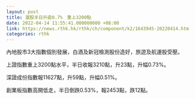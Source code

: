 ```yaml
---
layout: post
title: 滬股半日升逾0.7%　重上3200點
date: 2022-04-14 11:55:41.000000000 +08:00
link: https://news.rthk.hk/rthk/ch/component/k2/1643945-20220414.htm
categories: rthk
---
```


內地股市3大指數個別發展，白酒及新冠檢測股份造好，旅遊及航運股受壓。

上證指數重上3200點水平，半日收報3210點，升23點，升幅0.73%。

深證成份指數報11627點，升59點，升幅0.51%。

創業板指數高開低走，半日倒跌0.53%，報2453點，跌12點。
